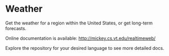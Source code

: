 Weather
=======

Get the weather for a region within the United States, or get long-term forecasts.
    
Online documentation is available: http://mickey.cs.vt.edu/realtimeweb/

Explore the repository for your desired language to see more detailed docs.